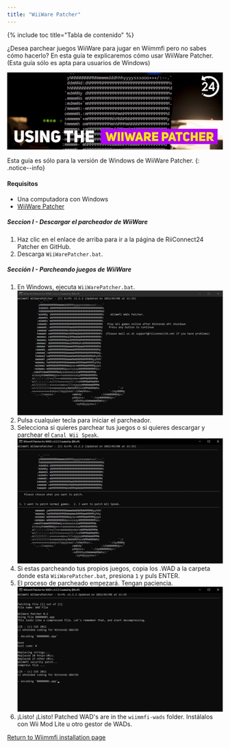 ```yaml
---
title: "WiiWare Patcher"
---
```


{% include toc title="Tabla de contenido" %}

¿Desea parchear juegos WiiWare para jugar en Wiimmfi pero no sabes cómo hacerlo? En esta guía te explicaremos cómo usar WiiWare Patcher. (Esta guía sólo es apta para usuarios de Windows)

![Usando el WiiWare Patcher](/images/rc24_using_the_wiiware_patcher.jpg)

Esta guía es sólo para la versión de Windows de WiiWare Patcher.
{: .notice--info}

#### Requisitos

* Una computadora con Windows
* [WiiWare Patcher](https://github.com/RiiConnect24/WiiWare-Patcher/releases)

##### Seccion I - Descargar el parcheador de WiiWare

1. Haz clic en el enlace de arriba para ir a la página de RiiConnect24 Patcher en GitHub.
2. Descarga `WiiWarePatcher.bat`.

##### Sección I - Parcheando juegos de WiiWare

1. En Windows, ejecuta `WiiWarePatcher.bat`. ![Menú principal de WiiWare Patcher](/images/WiiWare-Patcher/1.JPG)
2. Pulsa cualquier tecla para iniciar el parcheador.
3. Selecciona si quieres parchear tus juegos o si quieres descargar y parchear el `Canal Wii Speak`. ![Selecciona el modo de parcheo](/images/WiiWare-Patcher/2.JPG)
4. Si estas parcheando tus propios juegos, copia los .WAD a la carpeta donde esta `WiiWarePatcher.bat`, presiona `1` y puls ENTER.
5. El proceso de parcheado empezará. Tengan paciencia. ![Parcheando...](/images/WiiWare-Patcher/3.JPG)
6. ¡Listo! ¡Listo! Patched WAD's are in the `wiimmfi-wads` folder. Instálalos con Wii Mod Lite u otro gestor de WADs.

[Return to Wiimmfi installation page](wiimmfi)
